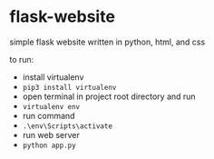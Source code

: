# flask-website

simple flask website written in python, html, and css


to run:
  - install virtualenv
  - ```pip3 install virtualenv```
  - open terminal in project root directory and run
  - ```virtualenv env```
  - run command
  - ```.\env\Scripts\activate```
  - run web server
  - ```python app.py```
